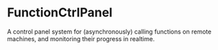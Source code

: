 # FunctionCtrlPanel
A control panel system for (asynchronously) calling functions on remote machines, and monitoring their progress in realtime.
